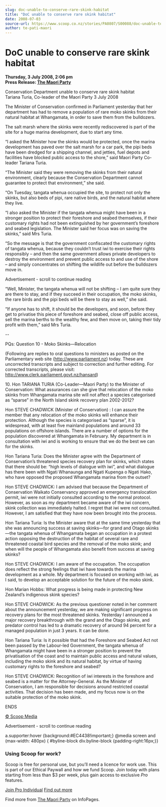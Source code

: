 ```yaml
---
slug: doc-unable-to-conserve-rare-skink-habitat
title: "DoC unable to conserve rare skink habitat"
date: 2008-07-03
source-url: https://www.scoop.co.nz/stories/PA0807/S00088/doc-unable-to-conserve-rare-skink-habitat.htm
author: te-pati-maori
---
```

DoC unable to conserve rare skink habitat
=========================================

**Thursday, 3 July 2008, 2:06 pm**  
**Press Release: [The Maori Party](https://info.scoop.co.nz/The_Maori_Party)**

Conservation Department unable to conserve rare skink habitat  
Tariana Turia, Co-leader of the Maori Party 3 July 2008

  
The Minister of Conservation confirmed in Parliament yesterday that her department has had to remove a population of rare moko skinks from their natural habitat at Whangamata, in order to save them from the bulldozers.

The salt marsh where the skinks were recently rediscovered is part of the site for a huge marina development, due to start any time.

“I asked the Minister how the skinks would be protected, once the marina development has paved over the salt marsh for a car park, the pipi beds have been dredged for a shipping channel, and jetties, fuel depots and facilities have blocked public access to the shore,” said Maori Party Co-leader Tariana Turia.

“The Minister said they were removing the skinks from their natural environment, clearly because the Conservation Department cannot guarantee to protect that environment,” she said.

“On Tuesday, tangata whenua occupied the site, to protect not only the skinks, but also beds of pipi, rare native birds, and the natural habitat where they live.

“I also asked the Minister if the tangata whenua might have been in a stronger position to protect their foreshore and seabed themselves, if their customary rights had not been extinguished by her government’s foreshore and seabed legislation. The Minister said her focus was on saving the skinks,” said Mrs Turia.

“So the message is that the government confiscated the customary rights of tangata whenua, because they couldn’t trust iwi to exercise their rights responsibly – and then the same government allows private developers to destroy the environment and prevent public access to and use of the shore – and simply concentrates on shifting the wildlife out before the bulldozers move in.

Advertisement - scroll to continue reading





“Well, Minister, the tangata whenua will not be shifting – I am quite sure they are there to stay, and if they succeed in their occupation, the moko skinks, the rare birds and the pipi beds will be there to stay as well,” she said.

“If anyone has to shift, it should be the developers, and soon, before they get to privatise this piece of foreshore and seabed, close off public access, sell the marina berths to the wealthy few, and then move on, taking their tidy profit with them,” said Mrs Turia.

\--

PQs: Question 10 - Moko Skinks—Relocation

(Following are replies to oral questions to ministers as posted on the Parliamentary web site (http://www.parliament.nz) today. These are uncorrected transcripts and subject to correction and further editing. For corrected transcripts, please visit: http://www.clerk.parliament.govt.nz/hansard)

10\. Hon TARIANA TURIA (Co-Leader—Maori Party) to the Minister of Conservation: What assurances can she give that relocation of the moko skinks from Whangamata marina site will not affect a species categorised as “sparse” in the North Island skink recovery plan 2002-2012?

Hon STEVE CHADWICK (Minister of Conservation) : I can assure the member that any relocation of the moko skinks will enhance their protection. Although the species is categorised as “sparse”, it is widespread, with at least five mainland populations and around 33 populations on offshore islands. There are a number of options for the population discovered at Whangamata in February. My department is in consultation with iwi and is working to ensure that we do the best we can for the skinks.

Hon Tariana Turia: Does the Minister agree with the Department of Conservation’s threatened species recovery plan for skinks, which states that there should be: “high levels of dialogue with iwi”, and what dialogue has there been with Ngati Whanaunga and Ngati Kupenga o Ngati Hako, who have opposed the proposed Whangamata marina from the outset?

Hon STEVE CHADWICK: I am advised that because the Department of Conservation Waikato Conservancy approved an emergency translocation permit, iwi were not initially consulted according to the normal protocol. However, as soon as my department became aware of the iwi concern, skink collection was immediately halted. I regret that iwi were not consulted. However, I am satisfied that they have now been brought into the process.

Hon Tariana Turia: Is the Minister aware that at the same time yesterday that she was announcing success at saving skinks—for grand and Otago skinks—the tangata whenua of Whangamata began an occupation in a protest action opposing the destruction of the habitat of several rare and threatened coastal bird species and the removal of the moko skink; and when will the people of Whangamata also benefit from success at saving skinks?

Hon STEVE CHADWICK: I am aware of the occupation. The occupation does reflect the strong feelings that iwi have towards the marina development as a whole. My department is focused on working with iwi, as I said, to develop an acceptable solution for the future of the moko skink.

Hon Marian Hobbs: What progress is being made in protecting New Zealand’s indigenous skink species?

Hon STEVE CHADWICK: As the previous questioner noted in her comment about the announcement yesterday, we are making significant progress on recovery plans for the most threatened skinks. Yesterday I announced a major recovery breakthrough with the grand and the Otago skinks, and predator control has led to a dramatic recovery of around 94 percent for a managed population in just 3 years. It can be done.

Hon Tariana Turia: Is it possible that had the Foreshore and Seabed Act not been passed by the Labour-led Government, the tangata whenua of Whangamata might have been in a stronger position to prevent the privatisation of the coast and to maintain public access and natural values, including the moko skink and its natural habitat, by virtue of having customary rights to the foreshore and seabed?

Hon STEVE CHADWICK: Recognition of iwi interests in the foreshore and seabed is a matter for the Attorney-General. As the Minister of Conservation, I am responsible for decisions around restricted coastal activities. That decision has been made, and my focus now is on the suitable protection of the moko skink.

  
ENDS

[© Scoop Media](http://www.scoop.co.nz/about/terms.html)  

Advertisement - scroll to continue reading



a.supporter:hover {background:#EC4438!important;} @media screen and (max-width: 480px) { #byline-block div.byline-block {padding-right:16px;}}

### Using Scoop for work?

Scoop is free for personal use, but you’ll need a licence for work use. This is part of our Ethical Paywall and how we fund Scoop. Join today with plans starting from less than $3 per week, plus gain access to exclusive _Pro_ features.  
  
[Join Pro Individual](https://pro.scoop.co.nz/Individual/?from=ProIn24) [Find out more](https://pro.scoop.co.nz/using-scoop-for-work/?from=ProIn24)

Find more from [The Maori Party](https://info.scoop.co.nz/The_Maori_Party) on InfoPages.